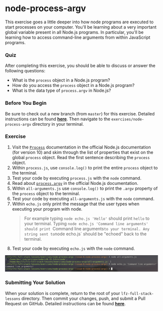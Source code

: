 # node-process-argv

This exercise goes a little deeper into how node programs are executed to start processes on your computer. You'll be learning about a very important global variable present in all Node.js programs. In particular, you'll be learning how to access command-line arguments from within JavaScript programs.

### Quiz

After completing this exercise, you should be able to discuss or answer the following questions:

- What is the `process` object in a Node.js program?
- How do you access the `process` object in a Node.js program?
- What is the data type of `process.argv` in Node.js?

### Before You Begin

Be sure to check out a new branch (from `master`) for this exercise. Detailed instructions can be found [**here**](../../guides/before-each-exercise.md). Then navigate to the `exercises/node-process-argv` directory in your terminal.

### Exercise

1. Visit the [`Process`](https://nodejs.org/docs/latest-v10.x/api/process.html) documentation in the official Node.js documentation (for version 10) and skim through the list of properties that exist on the global `process` object. Read the first sentence describing the `process` object.
1. Within `process.js`, use `console.log()` to print the entire `process` object to the terminal.
1. Test your code by executing `process.js` with the `node` command.
1. Read about [`process.argv`](https://nodejs.org/docs/latest-v10.x/api/process.html#process_process_argv) in the official Node.js documentation.
1. Within `all-arguments.js` use `console.log()` to print the `.argv` property of the `process` object to the terminal.
1. Test your code by executing `all-arguments.js` with the `node` command.
1. Within `echo.js` only print the message that the user types when executing your program with node.
    > For example typing `node echo.js 'Hello'` should print `hello` to your terminal.
    > Typing `node echo.js 'Command line arguments' should print `Command line arguments` to your terminal.
    > Any string sent to `node echo.js` should be "echoed" back to the terminal.
1. Test your code by executing `echo.js` with the `node` command.

<p align="middle">
  <img src="images/process-argv.png">
</p>

### Submitting Your Solution

When your solution is complete, return to the root of your `lfz-full-stack-lessons` directory. Then commit your changes, push, and submit a Pull Request on GitHub. Detailed instructions can be found [**here**](../../guides/after-each-exercise.md).
